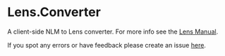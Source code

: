 Lens.Converter
==============

A client-side NLM to Lens converter. For more info see the [Lens Manual](http://substance.io/#substance/lens_manual/toc/header_6).

If you spot any errors or have feedback please create an issue [here](http://github.com/elifesciences/lens/issues).
